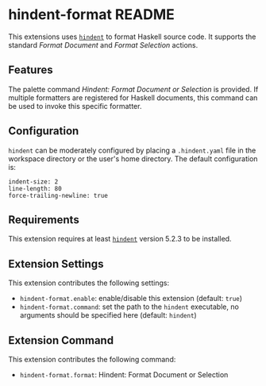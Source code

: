 # hindent-format README

This extensions uses [`hindent`](https://github.com/commercialhaskell/hindent)
to format Haskell source code. It supports the standard *Format Document* and
*Format Selection* actions.

## Features

The palette command *Hindent: Format Document or Selection* is provided. If
multiple formatters are registered for Haskell documents, this command can be
used to invoke this specific formatter.

## Configuration

`hindent` can be moderately configured by placing a `.hindent.yaml` file in the
workspace directory or the user's home directory. The default configuration is:

``` {.yaml}
indent-size: 2
line-length: 80
force-trailing-newline: true
```

## Requirements

This extension requires at least
[`hindent`](https://github.com/commercialhaskell/hindent) version 5.2.3 to be
installed.

## Extension Settings

This extension contributes the following settings:

-   `hindent-format.enable`: enable/disable this extension (default: `true`)
-   `hindent-format.command`: set the path to the `hindent` executable, no
    arguments should be specified here (default: `hindent`)

## Extension Command

This extension contributes the following command:

-  `hindent-format.format`: Hindent: Format Document or Selection